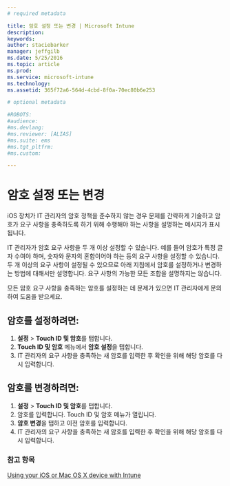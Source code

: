 ```yaml
---
# required metadata

title: 암호 설정 또는 변경 | Microsoft Intune
description:
keywords:
author: staciebarker
manager: jeffgilb
ms.date: 5/25/2016
ms.topic: article
ms.prod:
ms.service: microsoft-intune
ms.technology:
ms.assetid: 365f72a6-564d-4cbd-8f0a-70ec80b6e253

# optional metadata

#ROBOTS:
#audience:
#ms.devlang:
#ms.reviewer: [ALIAS]
#ms.suite: ems
#ms.tgt_pltfrm:
#ms.custom:

---
```


# 암호 설정 또는 변경

iOS 장치가 IT 관리자의 암호 정책을 준수하지 않는 경우 문제를 간략하게 기술하고 암호가 요구 사항을 충족하도록 하기 위해 수행해야 하는 사항을 설명하는 메시지가 표시됩니다.

IT 관리자가 암호 요구 사항을 두 개 이상 설정할 수 있습니다. 예를 들어 암호가 특정 글자 수여야 하며, 숫자와 문자의 혼합이어야 하는 등의 요구 사항을 설정할 수 있습니다. 두 개 이상의 요구 사항이 설정될 수 있으므로 아래 지침에서 암호를 설정하거나 변경하는 방법에 대해서만 설명합니다. 요구 사항의 가능한 모든 조합을 설명하지는 않습니다. 

모든 암호 요구 사항을 충족하는 암호를 설정하는 데 문제가 있으면 IT 관리자에게 문의하여 도움을 받으세요.

## 암호를 설정하려면:

1. **설정** > **Touch ID 및 암호**를 탭합니다.
2. **Touch ID 및 암호** 메뉴에서 **암호 설정**을 탭합니다.
3. IT 관리자의 요구 사항을 충족하는 새 암호를 입력한 후 확인을 위해 해당 암호를 다시 입력합니다.

## 암호를 변경하려면:

1. **설정** > **Touch ID 및 암호**를 탭합니다.
2. 암호를 입력합니다. Touch ID 및 암호 메뉴가 열립니다.
2. **암호 변경**을 탭하고 이전 암호를 입력합니다.
3. IT 관리자의 요구 사항을 충족하는 새 암호를 입력한 후 확인을 위해 해당 암호를 다시 입력합니다.

### 참고 항목
[Using your iOS or Mac OS X device with Intune](using-your-ios-or-mac-os-x-device-with-intune.md)

<!--HONumber=May16_HO4-->



